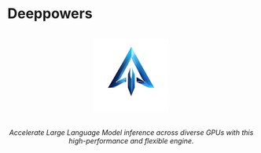 # Deeppowers

<div align="center">
  <a href="deeppowers.xyz">
    <img src="https://github.com/deeppowers/deeppowers/blob/main/assets/deeppowers_logo.jpg" style="margin: 15px; max-width: 300px" width="30%" alt="Logo">
  </a>
</div>
<p align="center">
  <em>Accelerate Large Language Model inference across diverse GPUs with this high-performance and flexible engine. </em>
</p>
